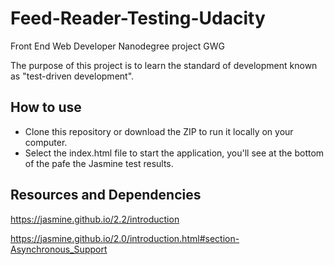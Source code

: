 # Feed-Reader-Testing-Udacity
Front End Web Developer Nanodegree project GWG 

The purpose of this project is to learn the standard of development known as "test-driven development".

## How to use
* Clone this repository or download the ZIP to run it locally on your computer.
* Select the index.html file to start the application, you'll see at the bottom of the pafe the Jasmine test results.

## Resources and Dependencies
https://jasmine.github.io/2.2/introduction

https://jasmine.github.io/2.0/introduction.html#section-Asynchronous_Support
